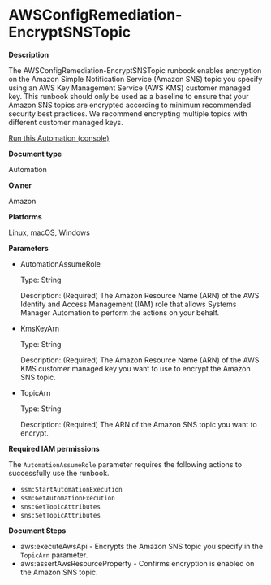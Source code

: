 # AWSConfigRemediation\-EncryptSNSTopic<a name="automation-aws-encrypt-sns-topic"></a>

**Description**

The AWSConfigRemediation\-EncryptSNSTopic runbook enables encryption on the Amazon Simple Notification Service \(Amazon SNS\) topic you specify using an AWS Key Management Service \(AWS KMS\) customer managed key\. This runbook should only be used as a baseline to ensure that your Amazon SNS topics are encrypted according to minimum recommended security best practices\. We recommend encrypting multiple topics with different customer managed keys\.

[Run this Automation \(console\)](https://console.aws.amazon.com/systems-manager/automation/execute/AWSConfigRemediation-EncryptSNSTopic)

**Document type**

Automation

**Owner**

Amazon

**Platforms**

Linux, macOS, Windows

**Parameters**
+ AutomationAssumeRole

  Type: String

  Description: \(Required\) The Amazon Resource Name \(ARN\) of the AWS Identity and Access Management \(IAM\) role that allows Systems Manager Automation to perform the actions on your behalf\.
+ KmsKeyArn

  Type: String

  Description: \(Required\) The Amazon Resource Name \(ARN\) of the AWS KMS customer managed key you want to use to encrypt the Amazon SNS topic\.
+ TopicArn

  Type: String

  Description: \(Required\) The ARN of the Amazon SNS topic you want to encrypt\.

**Required IAM permissions**

The `AutomationAssumeRole` parameter requires the following actions to successfully use the runbook\.
+ `ssm:StartAutomationExecution`
+ `ssm:GetAutomationExecution`
+ `sns:GetTopicAttributes`
+ `sns:SetTopicAttributes`

**Document Steps**
+ aws:executeAwsApi \- Encrypts the Amazon SNS topic you specify in the `TopicArn` parameter\.
+ aws:assertAwsResourceProperty \- Confirms encryption is enabled on the Amazon SNS topic\.